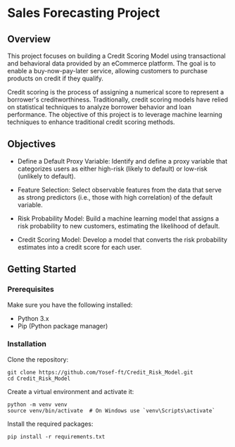 # Sales Forecasting Project
## Overview
This project focuses on building a Credit Scoring Model using transactional and behavioral data provided by an eCommerce platform. The goal is to enable a buy-now-pay-later service, allowing customers to purchase products on credit if they qualify.

Credit scoring is the process of assigning a numerical score to represent a borrower's creditworthiness. Traditionally, credit scoring models have relied on statistical techniques to analyze borrower behavior and loan performance. The objective of this project is to leverage machine learning techniques to enhance traditional credit scoring methods.

## Objectives
- Define a Default Proxy Variable: Identify and define a proxy variable that categorizes users as either high-risk (likely to default) or low-risk (unlikely to default).

- Feature Selection: Select observable features from the data that serve as strong predictors (i.e., those with high correlation) of the default variable.

- Risk Probability Model: Build a machine learning model that assigns a risk probability to new customers, estimating the likelihood of default.

- Credit Scoring Model: Develop a model that converts the risk probability estimates into a credit score for each user.


## Getting Started
### Prerequisites
Make sure you have the following installed:
  * Python 3.x
  * Pip (Python package manager)

### Installation
Clone the repository:
```
git clone https://github.com/Yosef-ft/Credit_Risk_Model.git
cd Credit_Risk_Model
```
Create a virtual environment and activate it:
```
python -m venv venv
source venv/bin/activate  # On Windows use `venv\Scripts\activate`
```
Install the required packages:
```
pip install -r requirements.txt
```
